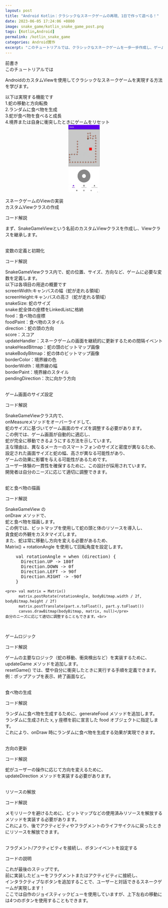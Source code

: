 ```yaml
---
layout: post
title: "Android Kotlin：クラシックなスネークゲームの再現、1日で作って遊べる！"
date: 2023-06-05 17:24:06 +0800
image: snake_game/kotlin_snake_game_post.png
tags: [Kotlin,Android]
permalink: /kotlin_snake_game
categories: Android實作
excerpt: "このチュートリアルでは、クラシックなスネークゲームを一歩一歩作成し、ゲーム開発の楽しさを存分に体験していただきます！初心者から経験豊富な開発者まで、この実践的なチュートリアルを通じてKotlin言語とゲーム開発の理解を深めることができます。一緒にこの老若男女に愛されるゲームを再現し、自分だけのクラシックな思い出を作りましょう！"
---
```


<div class="c-border-main-title-2">前書き</div>
<div class="c-border-content-title-4">
    このチュートリアルでは
</div>
<p>
AndroidのカスタムViewを使用してクラシックなスネークゲームを実現する方法を学びます。
<div class="c-border-content-title-4">
    以下は実現する機能です
</div>
1.蛇の移動と方向転換<br>
2.ランダムに食べ物を生成<br>
3.蛇が食べ物を食べると成長<br>
4.境界または自身に衝突したときにゲームをリセット<br>
<div align="center">
  <img src="/images/snake_game/snake_demo.gif" alt="Cover" width="20%"/>
</div>
</p>

<div class="c-border-main-title-2">スネークゲームのViewの実装</div>
<div class="c-border-content-title-4">
    カスタムViewクラスの作成<br>
</div>
<p>

  <script src="https://gist.github.com/KuanChunChen/eb9fc1cf52e51c18c85160b9dec6b418.js"></script>
  <div class = "table_container">
    <p>コード解説</p>
      まず、SnakeGameViewという名前のカスタムViewクラスを作成し、Viewクラスを継承します。<br>
  </div><br>
</p>

<div class="c-border-content-title-4">
    変数の定義と初期化<br>
</div>
<p>
  <script src="https://gist.github.com/KuanChunChen/696e8b14f4b8fdd8e9a5ebc317105b80.js"></script>
  <div class = "table_container">
    <p>コード解説</p>
      SnakeGameViewクラス内で、蛇の位置、サイズ、方向など、ゲームに必要な変数を定義します。<br>
      以下は各項目の用途の概要です<br>
      screenWidth:キャンバスの幅（蛇が走れる領域）<br>
      screenHeight:キャンバスの高さ（蛇が走れる領域）<br>
      snakeSize: 蛇のサイズ<br>
      snake:蛇全体の座標をLinkedListに格納<br>
      food：食べ物の座標<br>
      foodPaint：食べ物のスタイル<br>
      direction：蛇の頭の方向<br>
      score：スコア<br>
      updateHandler：スネークゲームの画面を継続的に更新するための間隔イベント<br>
      snakeHeadBitmap：蛇の頭のビットマップ画像<br>
      snakeBodyBitmap：蛇の体のビットマップ画像<br>
      borderColor：境界線の色<br>
      borderWidth：境界線の幅<br>
      borderPaint：境界線のスタイル<br>
      pendingDirection：次に向かう方向<br>
  </div><br>
</p>

<div class="c-border-content-title-4">
    ゲーム画面のサイズ設定<br>
</div>
<p>
  <script src="https://gist.github.com/KuanChunChen/9c426a1e42cdd7b27a04169083e01d2d.js"></script>
  <div class = "table_container">
    <p>コード解説</p>
    SnakeGameViewクラス内で、<br>
    onMeasureメソッドをオーバーライドして、<br>
    蛇のサイズに基づいてゲーム画面のサイズを調整する必要があります。<br>
    この例では、ゲーム画面が自動的に適応し、<br>
    蛇が完全に移動できるようにする方法を示しています。<br>
    主な理由は、異なるメーカーのスマートフォンのサイズと密度が異なるため、<br>
    設定された画面サイズと蛇の幅、高さが異なる可能性があり、<br>
    ゲームの効果に影響を与える可能性があるためです。<br>
    ユーザー体験の一貫性を確保するために、この設計が採用されています。<br>
    開発者は自分のニーズに応じて適切に調整できます。
  </div><br>
</p>

<div class="c-border-content-title-4">
    蛇と食べ物の描画<br>
</div>
<p>
  <script src="https://gist.github.com/KuanChunChen/6d59bfaf552bade337814b0016fd0725.js"></script>
  <div class = "table_container">
    <p>コード解説</p>
    SnakeGameView の<br>
    onDraw メソッドで、<br>
    蛇と食べ物を描画します。<br>
    この例では、ビットマップを使用して蛇の頭と体のリソースを導入し、<br>
    貪食蛇の外観をカスタマイズします。<br>
    また、蛇は常に移動し方向を変える必要があるため、<br>
    Matrix() + rotationAngle を使用して回転角度を設定します。<br>
    <pre>
    val rotationAngle = when (direction) {
      Direction.UP -> 180f
      Direction.DOWN -> 0f
      Direction.LEFT -> 90f
      Direction.RIGHT -> -90f
    }</pre>

    <pre> val matrix = Matrix()
          matrix.postRotate(rotationAngle, bodyBitmap.width / 2f, bodyBitmap.height / 2f)
          matrix.postTranslate(part.x.toFloat(), part.y.toFloat())
          canvas.drawBitmap(bodyBitmap, matrix, null)</pre>
    自分のニーズに応じて適切に調整することもできます。<br>
  </div><br>
</p>

<div class="c-border-content-title-4">
    ゲームロジック<br>
</div>
<p>
  <script src="https://gist.github.com/KuanChunChen/d3d6fa84b498999473e0ed041fcb48be.js"></script>
  <div class = "table_container">
    <p>コード解説</p>
    ゲームの主要なロジック（蛇の移動、衝突検出など）を実装するために、updateGame メソッドを追加します。<br>
    resetGame() では、壁や自分に衝突したときに実行する手順を定義できます。<br>
    例：ポップアップを表示、終了画面など。
  </div><br>
</p>

<div class="c-border-content-title-4">
    食べ物の生成<br>
</div>
<p>
  <script src="https://gist.github.com/KuanChunChen/3f8e352778a37d355b2afb2607013b23.js"></script>
  <div class = "table_container">
    <p>コード解説</p>
    ランダムに食べ物を生成するために、generateFood メソッドを追加します。<br>
    ランダムに生成された x, y 座標を前に宣言した food オブジェクトに指定します。<br>
    これにより、onDraw 時にランダムに食べ物を生成する効果が実現できます。<br>
  </div><br>
</p>

<div class="c-border-content-title-4">
    方向の更新<br>
</div>
<p>
  <script src="https://gist.github.com/KuanChunChen/f5880e17a1706da1c958ad3e1a7925ac.js"></script>
  <div class = "table_container">
    <p>コード解説</p>
    蛇がユーザーの操作に応じて方向を変えるために、<br>
    updateDirection メソッドを実装する必要があります。
  </div><br>
</p>


<div class="c-border-content-title-4">
    リソースの解放<br>
</div>
<p>
  <script src="https://gist.github.com/KuanChunChen/6dad33e94f9f62d5a3db492a8f2655f0.js"></script>
  <div class = "table_container">
    <p>コード解説</p>
    メモリリークを避けるために、ビットマップなどの使用済みリソースを解放するメソッドを実装する必要があります。<br>
    これにより、後でアクティビティやフラグメントのライフサイクルに戻ったときにリソースを解放できます。
  </div><br>
</p>

<div class="c-border-content-title-4">
    フラグメント/アクティビティを接続し、ボタンイベントを設定する<br>
</div>
<p>
  <script src="https://gist.github.com/KuanChunChen/3dfd240bbe8d1a9b1311d74fcffba44b.js"></script>
  <script src="https://gist.github.com/KuanChunChen/1bcd4c2bc5b927975a4c56f62afe3cb1.js"></script>
  <div class = "table_container">
    <p>コードの説明</p>
    これが最後のステップです。<br>
    前に実装したビューをフラグメントまたはアクティビティに接続し、<br>
    インタラクティブなボタンを追加することで、ユーザーと対話できるスネークゲームが実現します！<br>
    ここでは自作のジョイスティックビューを使用していますが、上下左右の移動には4つのボタンを使用することもできます。<br>
  </div><br>
</p>
